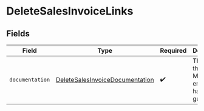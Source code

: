 # DeleteSalesInvoiceLinks


## Fields

| Field                                                                                     | Type                                                                                      | Required                                                                                  | Description                                                                               |
| ----------------------------------------------------------------------------------------- | ----------------------------------------------------------------------------------------- | ----------------------------------------------------------------------------------------- | ----------------------------------------------------------------------------------------- |
| `documentation`                                                                           | [DeleteSalesInvoiceDocumentation](../../models/errors/DeleteSalesInvoiceDocumentation.md) | :heavy_check_mark:                                                                        | The URL to the generic Mollie API error handling guide.                                   |